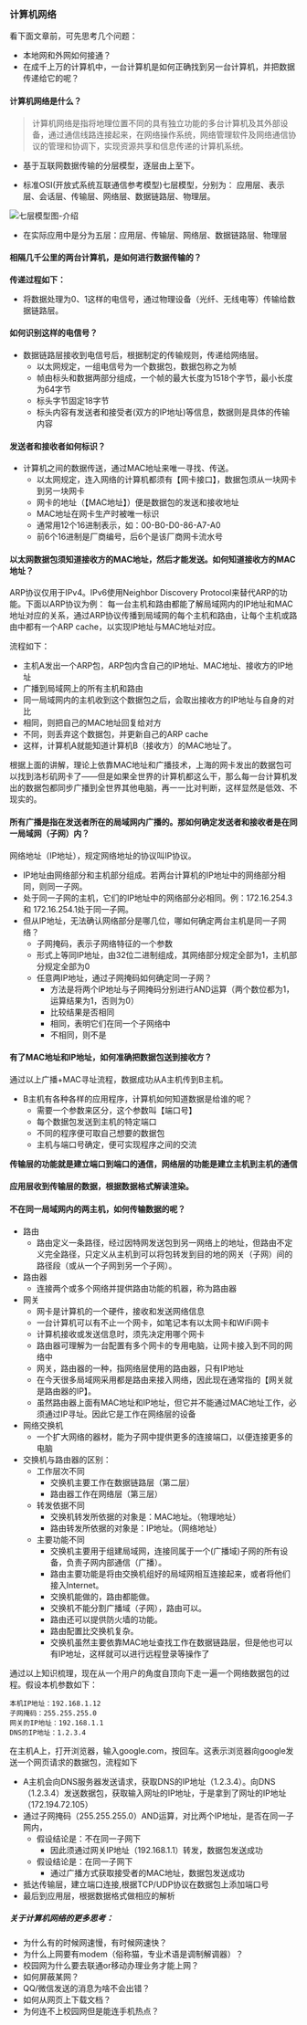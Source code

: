 ### 计算机网络
看下面文章前，可先思考几个问题：
+ 本地网和外网如何接通？
+ 在成千上万的计算机中，一台计算机是如何正确找到另一台计算机，并把数据传递给它的呢？

#### 计算机网络是什么？
>计算机网络是指将地理位置不同的具有独立功能的多台计算机及其外部设备，通过通信线路连接起来，在网络操作系统，网络管理软件及网络通信协议的管理和协调下，实现资源共享和信息传递的计算机系统。
 
+ 基于互联网数据传输的分层模型，逐层由上至下。

+ 标准OSI(开放式系统互联通信参考模型)七层模型，分别为： 应用层、表示层、会话层、传输层、网络层、数据链路层、物理层。

![七层模型图-介绍](https://upload-images.jianshu.io/upload_images/2179030-3694fe2b18ebe05f.png?imageMogr2/auto-orient/strip|imageView2/2/w/960/format/webp)

+ 在实际应用中是分为五层：应用层、传输层、网络层、数据链路层、物理层


#### 相隔几千公里的两台计算机，是如何进行数据传输的？
**传递过程如下：**
+ 将数据处理为0、1这样的电信号，通过物理设备（光纤、无线电等）传输给数据链路层。

#### 如何识别这样的电信号？
+ 数据链路层接收到电信号后，根据制定的传输规则，传递给网络层。
    + 以太网规定，一组电信号为一个数据包，数据包称之为帧
    + 帧由标头和数据两部分组成，一个帧的最大长度为1518个字节，最小长度为64字节
    + 标头字节固定18字节
    + 标头内容有发送者和接受者(双方的IP地址)等信息，数据则是具体的传输内容
#### 发送者和接收者如何标识？
+ 计算机之间的数据传送，通过MAC地址来唯一寻找、传送。
    + 以太网规定，连入网络的计算机都须有【网卡接口】，数据包须从一块网卡到另一块网卡
    + 网卡的地址（【MAC地址】）便是数据包的发送和接收地址
    + MAC地址在网卡生产时被唯一标识
    + 通常用12个16进制表示，如：00-B0-D0-86-A7-A0
    + 前6个16进制是厂商编号，后6个是该厂商网卡流水号

#### 以太网数据包须知道接收方的MAC地址，然后才能发送。如何知道接收方的MAC地址？
ARP协议仅用于IPv4。IPv6使用Neighbor Discovery Protocol来替代ARP的功能。下面以ARP协议为例：
每一台主机和路由都能了解局域网内的IP地址和MAC地址对应的关系，通过ARP协议传播到局域网的每个主机和路由，让每个主机或路由中都有一个ARP cache，以实现IP地址与MAC地址对应。

流程如下：

+ 主机A发出一个ARP包，ARP包内含自己的IP地址、MAC地址、接收方的IP地址
+ 广播到局域网上的所有主机和路由
+ 同一局域网内的主机收到这个数据包之后，会取出接收方的IP地址与自身的对比
+ 相同，则把自己的MAC地址回复给对方
+ 不同，则丢弃这个数据包，并更新自己的ARP cache
+ 这样，计算机A就能知道计算机B（接收方）的MAC地址了。

根据上面的讲解，理论上依靠MAC地址和广播技术，上海的网卡发出的数据包可以找到洛杉矶网卡了——但是如果全世界的计算机都这么干，那么每一台计算机发出的数据包都同步广播到全世界其他电脑，再一一比对判断，这样显然是低效、不现实的。

#### 所有广播是指在发送者所在的局域网内广播的。那如何确定发送者和接收者是在同一局域网（子网）内？
网络地址（IP地址），规定网络地址的协议叫IP协议。

+ IP地址由网络部分和主机部分组成。若两台计算机的IP地址中的网络部分相同，则同一子网。
+ 处于同一子网的主机，它们的IP地址中的网络部分必相同。例：172.16.254.3 和 172.16.254.1处于同一子网。
+ 但从IP地址，无法确认网络部分是哪几位，哪如何确定两台主机是同一子网络？ 
    + 子网掩码，表示子网络特征的一个参数
    + 形式上等同IP地址，由32位二进制组成，其网络部分规定全部为1，主机部分规定全部为0
    + 任意两IP地址，通过子网掩码如何确定同一子网？
        + 方法是将两个IP地址与子网掩码分别进行AND运算（两个数位都为1，运算结果为1，否则为0）
        + 比较结果是否相同
        + 相同，表明它们在同一个子网络中
        + 不相同，则不是
        

#### 有了MAC地址和IP地址，如何准确把数据包送到接收方？
通过以上广播+MAC寻址流程，数据成功从A主机传到B主机。

+ B主机有各种各样的应用程序，计算机如何知道数据是给谁的呢？
    + 需要一个参数来区分，这个参数叫【端口号】
    + 每个数据包发送到主机的特定端口
    + 不同的程序便可取自己想要的数据包
    + 主机与端口号确定，便可实现程序之间的交流

**传输层的功能就是建立端口到端口的通信，网络层的功能是建立主机到主机的通信**

#### 应用层收到传输层的数据，根据数据格式解读渲染。

#### 不在同一局域网内的两主机，如何传输数据的呢？
+ 路由
    + 路由定义一条路径，经过因特网发送包到另一网络上的地址，但路由不定义完全路径，只定义从主机到可以将包转发到目的地的网关（子网）间的路径段（或从一个子网到另一个子网）。
+ 路由器
    + 连接两个或多个网络并提供路由功能的机器，称为路由器
+ 网关 
    + 网卡是计算机的一个硬件，接收和发送网络信息
    + 一台计算机可以有不止一个网卡，如笔记本有以太网卡和WiFi网卡
    + 计算机接收或发送信息时，须先决定用哪个网卡
    + 路由器可理解为一台配置有多个网卡的专用电脑，让网卡接入到不同的网络中
    + 网关，路由器的一种，指网络层使用的路由器，只有IP地址
    + 在今天很多局域网采用都是路由来接入网络，因此现在通常指的【网关就是路由器的IP】。
    + 虽然路由器上面有MAC地址和IP地址，但它并不能通过MAC地址工作，必须通过IP寻址。因此它是工作在网络层的设备
+ 网络交换机
    + 一个扩大网络的器材，能为子网中提供更多的连接端口，以便连接更多的电脑
+ 交换机与路由器的区别：
    + 工作层次不同
        + 交换机主要工作在数据链路层（第二层）
        + 路由器工作在网络层（第三层）
    + 转发依据不同
        + 交换机转发所依据的对象是：MAC地址。（物理地址）
        + 路由转发所依据的对象是：IP地址。（网络地址）
    + 主要功能不同
        + 交换机主要用于组建局域网，连接同属于一个(广播域)子网的所有设备，负责子网内部通信（广播）。
        + 路由主要功能是将由交换机组好的局域网相互连接起来，或者将他们接入Internet。
        + 交换机能做的，路由都能做。
        + 交换机不能分割广播域（子网），路由可以。
        + 路由还可以提供防火墙的功能。
        + 路由配置比交换机复杂。
        + 交换机虽然主要依靠MAC地址查找工作在数据链路层，但是他也可以有IP地址，这样就可以进行远程登录等操作了


通过以上知识梳理，现在从一个用户的角度自顶向下走一遍一个网络数据包的过程。假设本机参数如下：

    本机IP地址：192.168.1.12
    子网掩码：255.255.255.0
    网关的IP地址：192.168.1.1
    DNS的IP地址：1.2.3.4

在主机A上，打开浏览器，输入google.com，按回车。这表示浏览器向google发送一个网页请求的数据包，流程如下

+ A主机会向DNS服务器发送请求，获取DNS的IP地址（1.2.3.4）。向DNS（1.2.3.4）发送数据包，获取输入网址的IP地址，于是拿到了网址的IP地址（172.194.72.105）
+ 通过子网掩码（255.255.255.0）AND运算，对比两个IP地址，是否在同一子网内，
    + 假设结论是：不在同一子网下
        + 因此须通过网关IP地址（192.168.1.1）转发，数据包发送成功
    + 假设结论是：在同一子网下
        + 通过广播方式获取接受者的MAC地址，数据包发送成功
+ 抵达传输层，建立端口连接,根据TCP/UDP协议在数据包上添加端口号
+ 最后到应用层，根据数据格式做相应的解析
    
##### 关于计算机网络的更多思考：

+ 为什么有的时候网速慢，有时候网速快？
+ 为什么上网要有modem（俗称猫，专业术语是调制解调器）？
+ 校园网为什么要去联通or移动办理业务才能上网？
+ 如何屏蔽某网？
+ QQ/微信发送的消息为啥不会出错？
+ 如何从网页上下载文档？
+ 为何连不上校园网但是能连手机热点？




